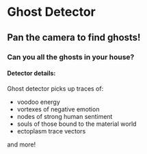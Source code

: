 # Ghost Detector

## Pan the camera to find ghosts!

### Can you all the ghosts in your house?

#### Detector details:

Ghost detector picks up traces of:
- voodoo energy
- vortexes of negative emotion
- nodes of strong human sentiment
- souls of those bound to the material world
- ectoplasm trace vectors

and more!